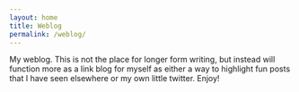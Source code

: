 ```yaml
---
layout: home
title: Weblog
permalink: /weblog/
---
```


My weblog. This is not the place for longer form writing, but instead will function more as a link blog for myself as either a way to highlight fun posts that I have seen elsewhere or my own little twitter. Enjoy!
